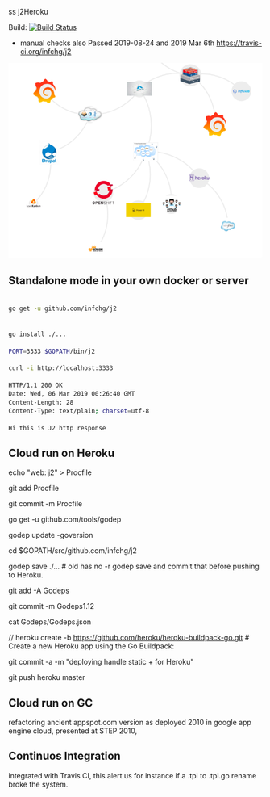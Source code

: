 ss j2Heroku 

Build:
[![Build Status](https://travis-ci.org/infchg/j2.svg)](https://travis-ci.org/infchg/j2) 
+ manual checks also Passed 2019-08-24 and 2019 Mar 6th 
https://travis-ci.org/infchg/j2

![](static/d3diagram.png)

## Standalone mode in your own docker or server

``` bash

go get -u github.com/infchg/j2 


go install ./...

PORT=3333 $GOPATH/bin/j2

curl -i http://localhost:3333

HTTP/1.1 200 OK
Date: Wed, 06 Mar 2019 00:26:40 GMT
Content-Length: 28
Content-Type: text/plain; charset=utf-8

Hi this is J2 http response

```

## Cloud run on Heroku

echo "web: j2" > Procfile

git add Procfile

git commit -m Procfile


go get -u github.com/tools/godep

godep update -goversion

cd $GOPATH/src/github.com/infchg/j2

godep save   ./...  # old has no -r godep save and commit that before pushing to Heroku.

 git add -A Godeps

  git commit -m Godeps1.12

cat Godeps/Godeps.json

// heroku create -b https://github.com/heroku/heroku-buildpack-go.git # Create a new Heroku app using the Go Buildpack:

git commit -a -m "deploying handle static + for Heroku"



git push heroku master




## Cloud run on GC 

refactoring ancient appspot.com version as deployed 2010 in google app engine cloud, presented at STEP 2010, 


## Continuos Integration

integrated with Travis CI, this alert us for instance if a .tpl to .tpl.go rename broke the system.

